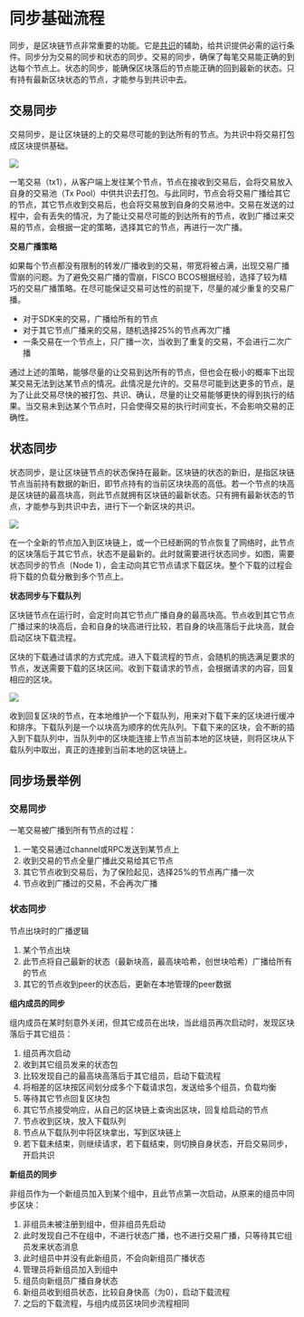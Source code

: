 # 同步基础流程

同步，是区块链节点非常重要的功能。它是[共识](../consensus/)的辅助，给共识提供必需的运行条件。同步分为交易的同步和状态的同步。交易的同步，确保了每笔交易能正确的到达每个节点上。状态的同步，能确保区块落后的节点能正确的回到最新的状态。只有持有最新区块状态的节点，才能参与到共识中去。

## 交易同步

交易同步，是让区块链的上的交易尽可能的到达所有的节点。为共识中将交易打包成区块提供基础。

![](../../../images/sync/tx.png)

一笔交易（tx1），从客户端上发往某个节点，节点在接收到交易后，会将交易放入自身的交易池（Tx Pool）中供共识去打包。与此同时，节点会将交易广播给其它的节点，其它节点收到交易后，也会将交易放到自身的交易池中。交易在发送的过程中，会有丢失的情况，为了能让交易尽可能的到达所有的节点，收到广播过来交易的节点，会根据一定的策略，选择其它的节点，再进行一次广播。

**交易广播策略**

如果每个节点都没有限制的转发/广播收到的交易，带宽将被占满，出现交易广播雪崩的问题。为了避免交易广播的雪崩，FISCO BCOS根据经验，选择了较为精巧的交易广播策略。在尽可能保证交易可达性的前提下，尽量的减少重复的交易广播。

* 对于SDK来的交易，广播给所有的节点
* 对于其它节点广播来的交易，随机选择25%的节点再次广播
* 一条交易在一个节点上，只广播一次，当收到了重复的交易，不会进行二次广播

通过上述的策略，能够尽量的让交易到达所有的节点，但也会在极小的概率下出现某交易无法到达某节点的情况。此情况是允许的。交易尽可能到达更多的节点，是为了让此交易尽快的被打包、共识、确认，尽量的让交易能够更快的得到执行的结果。当交易未到达某个节点时，只会使得交易的执行时间变长，不会影响交易的正确性。

## 状态同步

状态同步，是让区块链节点的状态保持在最新。区块链的状态的新旧，是指区块链节点当前持有数据的新旧，即节点持有的当前区块块高的高低。若一个节点的块高是区块链的最高块高，则此节点就拥有区块链的最新状态。只有拥有最新状态的节点，才能参与到共识中去，进行下一个新区块的共识。

![](../../../images/sync/block.png)

在一个全新的节点加入到区块链上，或一个已经断网的节点恢复了网络时，此节点的区块落后于其它节点，状态不是最新的。此时就需要进行状态同步。如图，需要状态同步的节点（Node 1），会主动向其它节点请求下载区块。整个下载的过程会将下载的负载分散到多个节点上。

**状态同步与下载队列**

区块链节点在运行时，会定时向其它节点广播自身的最高块高。节点收到其它节点广播过来的块高后，会和自身的块高进行比较，若自身的块高落后于此块高，就会启动区块下载流程。

区块的下载通过请求的方式完成。进入下载流程的节点，会随机的挑选满足要求的节点，发送需要下载的区块区间。收到下载请求的节点，会根据请求的内容，回复相应的区块。

![](../../../images/sync/Download.png)

收到回复区块的节点，在本地维护一个下载队列，用来对下载下来的区块进行缓冲和排序。下载队列是一个以块高为顺序的优先队列。下载下来的区块，会不断的插入到下载队列中，当队列中的区块能连接上节点当前本地的区块链，则将区块从下载队列中取出，真正的连接到当前本地的区块链上。

## 同步场景举例

### 交易同步

一笔交易被广播到所有节点的过程：

1. 一笔交易通过channel或RPC发送到某节点上
2. 收到交易的节点全量广播此交易给其它节点
3. 其它节点收到交易后，为了保险起见，选择25%的节点再广播一次
4. 节点收到广播过的交易，不会再次广播

### 状态同步

节点出块时的广播逻辑

1. 某个节点出块
2. 此节点将自己最新的状态（最新块高，最高块哈希，创世块哈希）广播给所有的节点
3. 其它的节点收到peer的状态后，更新在本地管理的peer数据

**组内成员的同步**

组内成员在某时刻意外关闭，但其它成员在出块，当此组员再次启动时，发现区块落后于其它组员：

1. 组员再次启动
2. 收到其它组员发来的状态包
3. 比较发现自己的最高块高落后于其它组员，启动下载流程
4. 将相差的区块按区间划分成多个下载请求包，发送给多个组员，负载均衡
5. 等待其它节点回复区块包
6. 其它节点接受响应，从自己的区块链上查询出区块，回复给启动的节点
7. 节点收到区块，放入下载队列
8. 节点从下载队列中将区块拿出，写到区块链上
9. 若下载未结束，则继续请求，若下载结束，则切换自身状态，开启交易同步，开启共识

**新组员的同步**

非组员作为一个新组员加入到某个组中，且此节点第一次启动，从原来的组员中同步区块：

1. 非组员未被注册到组中，但非组员先启动
2. 此时发现自己不在组中，不进行状态广播，也不进行交易广播，只等待其它组员发来状态消息
3. 此时组员中并没有此新组员，不会向新组员广播状态
4. 管理员将新组员加入到组中
5. 组员向新组员广播自身状态
6. 新组员收到组员状态，比较自身快高（为0），启动下载流程
7. 之后的下载流程，与组内成员区块同步流程相同



